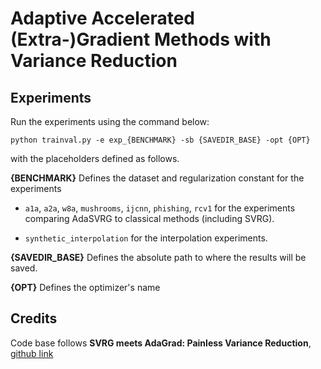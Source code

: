 # Adaptive Accelerated (Extra-)Gradient Methods with Variance Reduction

## Experiments

Run the experiments using the command below:

``
python trainval.py -e exp_{BENCHMARK} -sb {SAVEDIR_BASE} -opt {OPT}
``

with the placeholders defined as follows.

**{BENCHMARK}** Defines the dataset and regularization constant for the experiments

- `a1a`, `a2a`, `w8a`, `mushrooms`, `ijcnn`, `phishing`, `rcv1` for the experiments comparing AdaSVRG to classical methods (including SVRG).


- `synthetic_interpolation` for the interpolation experiments.

**{SAVEDIR_BASE}** Defines the absolute path to where the results will be saved.

**{OPT}** Defines the optimizer's name

## Credits
Code base follows **SVRG meets AdaGrad: Painless Variance Reduction**, [github link](https://github.com/bpauld/AdaSVRG)
